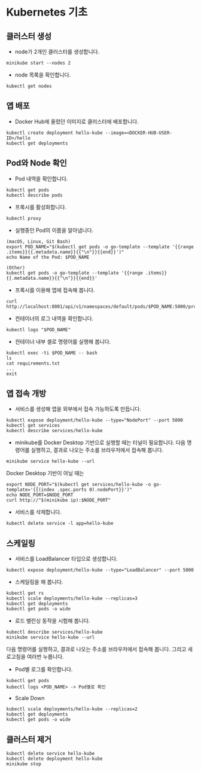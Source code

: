 # Kubernetes 기초


## 클러스터 생성

- node가 2개인 클러스터를 생성합니다.
```
minikube start --nodes 2
```

- node 목록을 확인합니다.
```
kubectl get nodes
```


## 앱 배포
- Docker Hub에 올렸던 이미지로 클러스터에 배포합니다.
```
kubectl create deployment hello-kube --image=<DOCKER-HUB-USER-ID>/hello
kubectl get deployments
```

## Pod와 Node 확인
- Pod 내역을 확인합니다.
```
kubectl get pods
kubectl describe pods
```

- 프록시를 활성화합니다.
```
kubectl proxy
```

- 실행중인 Pod의 이름을 알아냅니다.
```
(macOS, Linux, Git Bash)
export POD_NAME="$(kubectl get pods -o go-template --template '{{range .items}}{{.metadata.name}}{{"\n"}}{{end}}')"
echo Name of the Pod: $POD_NAME

(Other)
kubectl get pods -o go-template --template '{{range .items}}{{.metadata.name}}{{"\n"}}{{end}}'
```

- 프록시를 이용해 앱에 접속해 봅니다.
```
curl http://localhost:8001/api/v1/namespaces/default/pods/$POD_NAME:5000/proxy/
```

- 컨테이너의 로그 내역을 확인합니다.
```
kubectl logs "$POD_NAME"
```

- 컨테이너 내부 셸로 명령어를 실행해 봅니다.
```
kubectl exec -ti $POD_NAME -- bash
ls
cat requirements.txt
...
exit
```

## 앱 접속 개방

- 서비스를 생성해 앱을 외부에서 접속 가능하도록 만듭니다.
```
kubectl expose deployment/hello-kube --type="NodePort" --port 5000
kubectl get services
kubectl describe services/hello-kube
```

- minikube를 Docker Desktop 기반으로 실행할 때는 터널이 필요합니다. 
다음 명령어를 실행하고, 결과로 나오는 주소를 브라우저에서 접속해 봅니다.
```
minikube service hello-kube --url
```
Docker Desktop 기반이 아닐 때는
```
export NODE_PORT="$(kubectl get services/hello-kube -o go-template='{{(index .spec.ports 0).nodePort}}')"
echo NODE_PORT=$NODE_PORT
curl http://"$(minikube ip):$NODE_PORT"
```

- 서비스를 삭제합니다.
```
kubectl delete service -l app=hello-kube
```

## 스케일링
- 서비스를 LoadBalancer 타입으로 생성합니다.
```
kubectl expose deployment/hello-kube --type="LoadBalancer" --port 5000
```

- 스케일링을 해 봅니다.
```
kubectl get rs
kubectl scale deployments/hello-kube --replicas=3
kubectl get deployments
kubectl get pods -o wide
```

- 로드 밸런싱 동작을 시험해 봅니다.
```
kubectl describe services/hello-kube
minikube service hello-kube --url
```
다음 명령어를 실행하고, 결과로 나오는 주소를 브라우저에서 접속해 봅니다.
그리고 새로고침을 여러번 누릅니다.

- Pod별 로그를 확인합니다.
```
kubectl get pods
kubectl logs <POD_NAME> -> Pod별로 확인
```

- Scale Down
```
kubectl scale deployments/hello-kube --replicas=2
kubectl get deployments
kubectl get pods -o wide
```


## 클러스터 제거 

```
kubectl delete service hello-kube
kubectl delete deployment hello-kube
minikube stop
```